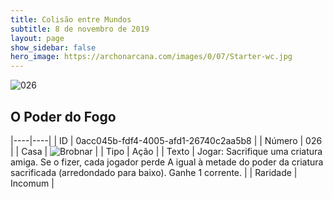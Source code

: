 ```yaml
---
title: Colisão entre Mundos
subtitle: 8 de novembro de 2019
layout: page
show_sidebar: false
hero_image: https://archonarcana.com/images/0/07/Starter-wc.jpg
---
```


![026](https://cdn.keyforgegame.com/media/card_front/pt/452_026_H6QXMJQ9V8X8_pt.png)

## O Poder do Fogo

|----|----|
| ID | 0acc045b-fdf4-4005-afd1-26740c2aa5b8 |
| Número | 026 |
| Casa | ![Brobnar](https://archonarcana.com/images/thumb/e/e0/Brobnar.png/22px-Brobnar.png "Brobnar") |
| Tipo | Ação |
| Texto | Jogar: Sacrifique uma criatura amiga.  Se o fizer, cada jogador perde A igual à metade do poder da criatura sacrificada (arredondado para baixo). Ganhe 1 corrente. |
| Raridade | Incomum |
